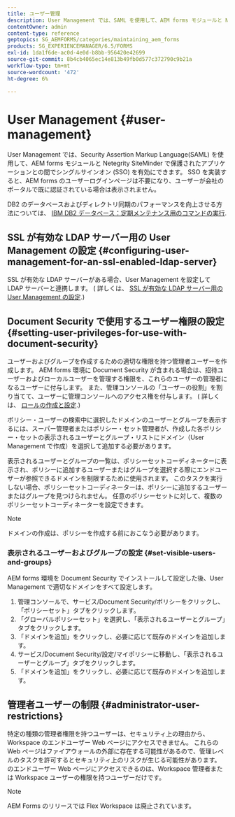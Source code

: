 ```yaml
---
title: ユーザー管理
description: User Management では、SAML を使用して、AEM forms モジュールと Netegrity SiteMinder で保護されたアプリケーションとの間で SSO を有効にできます。 このドキュメントでは、User Management の詳細を説明します。
contentOwner: admin
content-type: reference
geptopics: SG_AEMFORMS/categories/maintaining_aem_forms
products: SG_EXPERIENCEMANAGER/6.5/FORMS
exl-id: 1da1f6de-ac0d-4e0d-b8bb-956420e42699
source-git-commit: 8b4cb4065ec14e813b49fb0d577c372790c9b21a
workflow-type: tm+mt
source-wordcount: '472'
ht-degree: 6%

---
```


# User Management {#user-management}

User Management では、Security Assertion Markup Language(SAML) を使用して、AEM forms モジュールと Netegrity SiteMinder で保護されたアプリケーションとの間でシングルサインオン (SSO) を有効にできます。 SSO を実装すると、AEM forms のユーザーログインページは不要になり、ユーザーが会社のポータルで既に認証されている場合は表示されません。

DB2 のデータベースおよびディレクトリ同期のパフォーマンスを向上させる方法については、 [IBM DB2 データベース：定期メンテナンス用のコマンドの実行](/help/forms/using/admin-help/ibm-db2-database-running-commands.md#ibm-db2-database-running-commands-for-regular-maintenance).

## SSL が有効な LDAP サーバー用の User Management の設定 {#configuring-user-management-for-an-ssl-enabled-ldap-server}

SSL が有効な LDAP サーバーがある場合、User Management を設定して LDAP サーバーと連携します。 ( 詳しくは、 [SSL が有効な LDAP サーバー用の User Management の設定](/help/forms/using/admin-help/configure-user-management-ssl-enabled.md#configure-user-management-for-an-ssl-enabled-ldap-server).)

## Document Security で使用するユーザー権限の設定 {#setting-user-privileges-for-use-with-document-security}

ユーザーおよびグループを作成するための適切な権限を持つ管理者ユーザーを作成します。 AEM forms 環境に Document Security が含まれる場合は、招待ユーザーおよびローカルユーザーを管理する権限を、これらのユーザーの管理者になるユーザーに付与します。 また、管理コンソールの「ユーザーの役割」を割り当てて、ユーザーに管理コンソールへのアクセス権を付与します。 ( 詳しくは、 [ロールの作成と設定](/help/forms/using/admin-help/creating-configuring-roles.md#creating-and-configuring-roles).)

ポリシー・ユーザーの検索中に選択したドメインのユーザーとグループを表示するには、スーパー管理者またはポリシー・セット管理者が、作成した各ポリシー・セットの表示されるユーザーとグループ・リストにドメイン（User Management で作成）を選択して追加する必要があります。

表示されるユーザーとグループの一覧は、ポリシーセットコーディネーターに表示され、ポリシーに追加するユーザーまたはグループを選択する際にエンドユーザーが参照できるドメインを制限するために使用されます。 このタスクを実行しない場合、ポリシーセットコーディネーターは、ポリシーに追加するユーザーまたはグループを見つけられません。 任意のポリシーセットに対して、複数のポリシーセットコーディネーターを設定できます。

>[!NOTE]
>
>ドメインの作成は、ポリシーを作成する前におこなう必要があります。

### 表示されるユーザーおよびグループの設定 {#set-visible-users-and-groups}

AEM forms 環境を Document Security でインストールして設定した後、User Management で適切なドメインをすべて設定します。

1. 管理コンソールで、サービス/Document Security/ポリシーをクリックし、「ポリシーセット」タブをクリックします。
1. 「グローバルポリシーセット」を選択し、「表示されるユーザーとグループ」タブをクリックします。
1. 「ドメインを追加」をクリックし、必要に応じて既存のドメインを追加します。
1. サービス/Document Security/設定/マイポリシーに移動し、「表示されるユーザーとグループ」タブをクリックします。
1. 「ドメインを追加」をクリックし、必要に応じて既存のドメインを追加します。

## 管理者ユーザーの制限 {#administrator-user-restrictions}

特定の種類の管理者権限を持つユーザーは、セキュリティ上の理由から、Workspace のエンドユーザー Web ページにアクセスできません。 これらの Web ページはファイアウォールの外部に存在する可能性があるので、管理レベルのタスクを許可するとセキュリティ上のリスクが生じる可能性があります。 のエンドユーザー Web ページにアクセスできるのは、Workspace 管理者または Workspace ユーザーの権限を持つユーザーだけです。

>[!NOTE]
>
>AEM Forms のリリースでは Flex Workspace は廃止されています。
